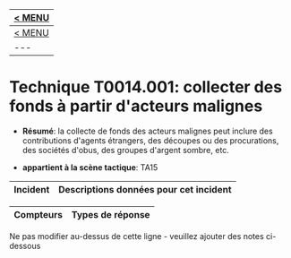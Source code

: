 |[< MENU](../README.md)|
|---|
|[< MENU](../../README.md)|
|---|
# Technique T0014.001: collecter des fonds à partir d'acteurs malignes

* **Résumé**: la collecte de fonds des acteurs malignes peut inclure des contributions d'agents étrangers, des découpes ou des procurations, des sociétés d'obus, des groupes d'argent sombre, etc.

* **appartient à la scène tactique**: TA15


|Incident |Descriptions données pour cet incident |
|-------- |-------------------- |



|Compteurs |Types de réponse |
|-------- |-------------- |


Ne pas modifier au-dessus de cette ligne - veuillez ajouter des notes ci-dessous
